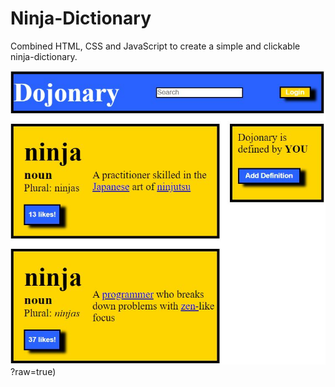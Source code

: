 # Ninja-Dictionary
Combined HTML, CSS and JavaScript to create a simple and clickable ninja-dictionary.

![alt text](https://github.com/michaellay2022/Ninja-Dictionary/blob/main/dojonary.JPG)?raw=true)
